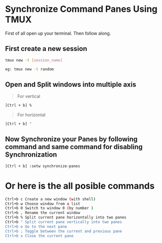 # Synchronize Command Panes Using TMUX

First of all open up your terminal. Then follow along.

## First create a new session

```bash
tmux new -t [session_name]

eg: tmux new -t random
```

## Open and Split windows into multiple axis

> For vertical

```bash
[Ctrl + b] %
```

> For horizontal

```bash
[Ctrl + b] "
```

## Now Synchronize your Panes by following command and same command for disabling Synchronization

```bash
[Ctrl + b] :setw synchronize-panes
```

# Or here is the all posible commands

```bash
Ctrl+b c Create a new window (with shell)
Ctrl+b w Choose window from a list
Ctrl+b 0 Switch to window 0 (by number )
Ctrl+b , Rename the current window
Ctrl+b % Split current pane horizontally into two panes
Ctrl+b " Split current pane vertically into two panes
Ctrl+b o Go to the next pane
Ctrl+b ; Toggle between the current and previous pane
Ctrl+b x Close the current pane
```
